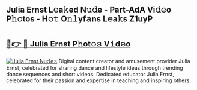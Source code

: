 ## Julia Ernst L𝚎a𝚔ed N𝚞𝚍e - Part-AdA Vi𝚍𝚎o P𝚑𝚘tos - H𝚘𝚝 O𝚗𝚕yf𝚊ns L𝚎a𝚔s Z1uyP

# <h2><a href="http://kf48ke.oniu.top/?m=Julia+Ernst">🔗👉 🔴 Julia Ernst P𝚑ot𝚘𝚜 V𝚒d𝚎o</a></h2>

[![Julia Ernst Nu𝚍e𝚜](https://i.imgur.com/0qMVB7G.gif)](http://kf48ke.oniu.top/?m=Julia+Ernst)
Digital content creator and amusement provider Julia Ernst, celebrated for sharing dance and lifestyle ideas through trending dance sequences and short videos. Dedicated educator Julia Ernst, celebrated for their passion and expertise in teaching and inspiring others.  

